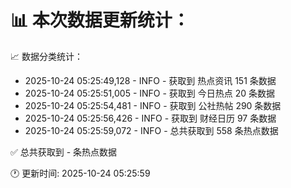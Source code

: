 📊 本次数据更新统计：
==========================

📈 数据分类统计：
- 2025-10-24 05:25:49,128 - INFO - 获取到 热点资讯 151 条数据
- 2025-10-24 05:25:51,005 - INFO - 获取到 今日热点 20 条数据
- 2025-10-24 05:25:54,481 - INFO - 获取到 公社热帖 290 条数据
- 2025-10-24 05:25:56,426 - INFO - 获取到 财经日历 97 条数据
- 2025-10-24 05:25:59,072 - INFO - 总共获取到 558 条热点数据

✅ 总共获取到 - 条热点数据

🕐 更新时间: 2025-10-24 05:25:59

